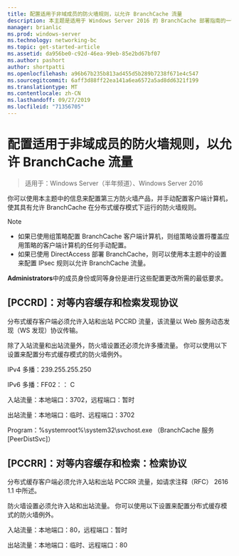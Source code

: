 ```yaml
---
title: 配置适用于非域成员的防火墙规则，以允许 BranchCache 流量
description: 本主题是适用于 Windows Server 2016 的 BranchCache 部署指南的一部分，它演示了如何在分布式和托管缓存模式下部署 BranchCache，以优化分支机构中的 WAN 带宽使用情况
manager: brianlic
ms.prod: windows-server
ms.technology: networking-bc
ms.topic: get-started-article
ms.assetid: da956be0-c92d-46ea-99eb-85e2bd67bf07
ms.author: pashort
author: shortpatti
ms.openlocfilehash: a96b67b235b813ad455d5b289b7238f671e4c547
ms.sourcegitcommit: 6aff3d88ff22ea141a6ea6572a5ad8dd6321f199
ms.translationtype: MT
ms.contentlocale: zh-CN
ms.lasthandoff: 09/27/2019
ms.locfileid: "71356705"
---
```

# <a name="configure-firewall-rules-for-non-domain-members-to-allow-branchcache-traffic"></a>配置适用于非域成员的防火墙规则，以允许 BranchCache 流量

>适用于：Windows Server（半年频道）、Windows Server 2016

你可以使用本主题中的信息来配置第三方防火墙产品，并手动配置客户端计算机，使其具有允许 BranchCache 在分布式缓存模式下运行的防火墙规则。  
  
> [!NOTE]  
> -   如果已使用组策略配置 BranchCache 客户端计算机，则组策略设置将覆盖应用策略的客户端计算机的任何手动配置。  
> -   如果已使用 DirectAccess 部署 BranchCache，则可以使用本主题中的设置来配置 IPsec 规则以允许 BranchCache 流量。  
  
**Administrators**中的成员身份或同等身份是进行这些配置更改所需的最低要求。  
  
## <a name="ms-pccrd-peer-content-caching-and-retrieval-discovery-protocol"></a>[PCCRD]：对等内容缓存和检索发现协议  
分布式缓存客户端必须允许入站和出站 PCCRD 流量，该流量以 Web 服务动态发现（WS 发现）协议传输。  
  
除了入站流量和出站流量外，防火墙设置还必须允许多播流量。 你可以使用以下设置来配置分布式缓存模式的防火墙例外。  
  
IPv4 多播：239.255.255.250  
  
IPv6 多播：FF02：： C  
  
入站流量：本地端口：3702，远程端口：暂时  
  
出站流量：本地端口：临时、远程端口：3702  
  
Program：%systemroot%\system32\svchost.exe （BranchCache 服务 [PeerDistSvc]）  
  
## <a name="ms-pccrr-peer-content-caching-and-retrieval-retrieval-protocol"></a>[PCCRR]：对等内容缓存和检索：检索协议  
分布式缓存客户端必须允许入站和出站 PCCRR 流量，如请求注释（RFC） 2616 1.1 中所述。  
  
防火墙设置必须允许入站和出站流量。 你可以使用以下设置来配置分布式缓存模式的防火墙例外。  
  
入站流量：本地端口：80，远程端口：暂时  
  
出站流量：本地端口：临时、远程端口：80  
  


